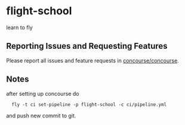 # flight-school
learn to fly

## Reporting Issues and Requesting Features

Please report all issues and feature requests in [concourse/concourse](https://github.com/concourse/concourse/issues).

## Notes

after setting up concourse do
```
  fly -t ci set-pipeline -p flight-school -c ci/pipeline.yml
  ```
  
 and push new commit to git.
